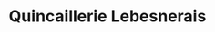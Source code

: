 ---
title: "Quincaillerie Lebesnerais"
url: /duclair/quincaillerie-lebesnerais/
shop: matériel informatique
---